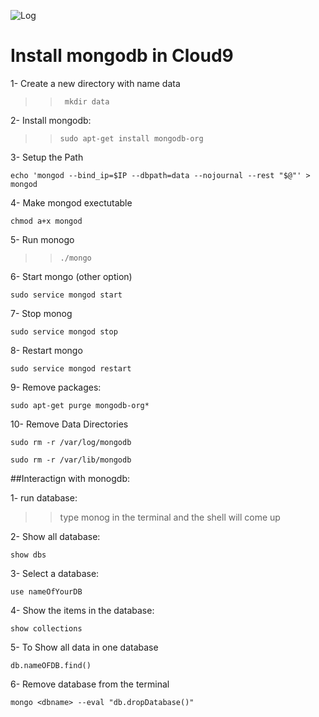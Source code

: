 
![Log](https://s31.postimg.org/sr1qvkkp7/mongo.png)

# Install mongodb in Cloud9

1- Create a new directory with name data 

>>``` mkdir data```

2- Install mongodb:

>> ```sudo apt-get install mongodb-org```

3- Setup the Path 

``` echo 'mongod --bind_ip=$IP --dbpath=data --nojournal --rest "$@"' > mongod ```


4- Make mongod exectutable 

``` chmod a+x mongod ```

5- Run monogo

>> ```./mongo ```


6- Start mongo (other option)

```sudo service mongod start```

7- Stop monog

```sudo service mongod stop ```

8- Restart mongo

```sudo service mongod restart ```

9- Remove packages:

```sudo apt-get purge mongodb-org*```

10- Remove Data Directories

```sudo rm -r /var/log/mongodb ```

```sudo rm -r /var/lib/mongodb   ```


##Interactign with monogdb:


1- run database:

>> type monog in the terminal and the shell will come up 


2- Show all database:

```show dbs ```

3- Select a database:

``` use nameOfYourDB ```

4- Show the items in the database:

``` show collections ```

5- To Show all data in one database

``` db.nameOFDB.find() ```

6- Remove database from the terminal

```mongo <dbname> --eval "db.dropDatabase()"```
